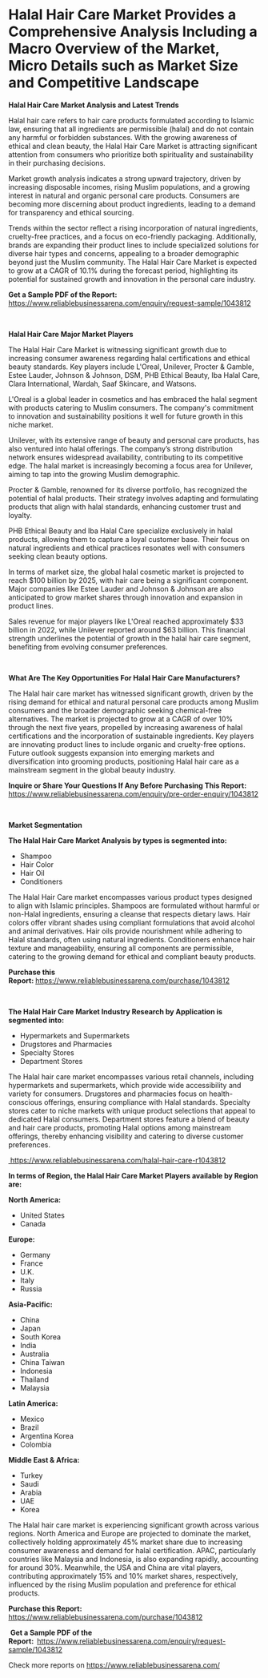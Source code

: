 <p><h1>Halal Hair Care Market Provides a Comprehensive Analysis Including a Macro Overview of the Market, Micro Details such as Market Size and Competitive Landscape</h1></p><p><strong>Halal Hair Care Market Analysis and Latest Trends</strong></p>
<p><p>Halal hair care refers to hair care products formulated according to Islamic law, ensuring that all ingredients are permissible (halal) and do not contain any harmful or forbidden substances. With the growing awareness of ethical and clean beauty, the Halal Hair Care Market is attracting significant attention from consumers who prioritize both spirituality and sustainability in their purchasing decisions.</p><p>Market growth analysis indicates a strong upward trajectory, driven by increasing disposable incomes, rising Muslim populations, and a growing interest in natural and organic personal care products. Consumers are becoming more discerning about product ingredients, leading to a demand for transparency and ethical sourcing. </p><p>Trends within the sector reflect a rising incorporation of natural ingredients, cruelty-free practices, and a focus on eco-friendly packaging. Additionally, brands are expanding their product lines to include specialized solutions for diverse hair types and concerns, appealing to a broader demographic beyond just the Muslim community. The Halal Hair Care Market is expected to grow at a CAGR of 10.1% during the forecast period, highlighting its potential for sustained growth and innovation in the personal care industry.</p></p>
<p><strong>Get a Sample PDF of the Report:&nbsp;</strong> <a href="https://www.reliablebusinessarena.com/enquiry/request-sample/1043812?utm_campaign=2209&utm_medium=2&utm_source=Github&utm_content=ia&utm_term=05042025&utm_id=halal-hair-care">https://www.reliablebusinessarena.com/enquiry/request-sample/1043812</a></p>
<p>&nbsp;</p>
<p><strong>Halal Hair Care Major Market Players</strong></p>
<p><p>The Halal Hair Care Market is witnessing significant growth due to increasing consumer awareness regarding halal certifications and ethical beauty standards. Key players include L'Oreal, Unilever, Procter & Gamble, Estee Lauder, Johnson & Johnson, DSM, PHB Ethical Beauty, Iba Halal Care, Clara International, Wardah, Saaf Skincare, and Watsons.</p><p>L'Oreal is a global leader in cosmetics and has embraced the halal segment with products catering to Muslim consumers. The company's commitment to innovation and sustainability positions it well for future growth in this niche market.</p><p>Unilever, with its extensive range of beauty and personal care products, has also ventured into halal offerings. The company’s strong distribution network ensures widespread availability, contributing to its competitive edge. The halal market is increasingly becoming a focus area for Unilever, aiming to tap into the growing Muslim demographic.</p><p>Procter & Gamble, renowned for its diverse portfolio, has recognized the potential of halal products. Their strategy involves adapting and formulating products that align with halal standards, enhancing customer trust and loyalty.</p><p>PHB Ethical Beauty and Iba Halal Care specialize exclusively in halal products, allowing them to capture a loyal customer base. Their focus on natural ingredients and ethical practices resonates well with consumers seeking clean beauty options.</p><p>In terms of market size, the global halal cosmetic market is projected to reach $100 billion by 2025, with hair care being a significant component. Major companies like Estee Lauder and Johnson & Johnson are also anticipated to grow market shares through innovation and expansion in product lines.</p><p>Sales revenue for major players like L'Oreal reached approximately $33 billion in 2022, while Unilever reported around $63 billion. This financial strength underlines the potential of growth in the halal hair care segment, benefiting from evolving consumer preferences.</p></p>
<p>&nbsp;</p>
<p><strong>What Are The Key Opportunities For Halal Hair Care Manufacturers?</strong></p>
<p><p>The Halal hair care market has witnessed significant growth, driven by the rising demand for ethical and natural personal care products among Muslim consumers and the broader demographic seeking chemical-free alternatives. The market is projected to grow at a CAGR of over 10% through the next five years, propelled by increasing awareness of halal certifications and the incorporation of sustainable ingredients. Key players are innovating product lines to include organic and cruelty-free options. Future outlook suggests expansion into emerging markets and diversification into grooming products, positioning Halal hair care as a mainstream segment in the global beauty industry.</p></p>
<p><strong>Inquire or Share Your Questions If Any Before Purchasing This Report:</strong> <a href="https://www.reliablebusinessarena.com/enquiry/pre-order-enquiry/1043812?utm_campaign=2209&utm_medium=2&utm_source=Github&utm_content=ia&utm_term=05042025&utm_id=halal-hair-care">https://www.reliablebusinessarena.com/enquiry/pre-order-enquiry/1043812</a></p>
<p>&nbsp;</p>
<p><strong>Market Segmentation</strong></p>
<p><strong>The Halal Hair Care Market Analysis by types is segmented into:</strong></p>
<p><ul><li>Shampoo</li><li>Hair Color</li><li>Hair Oil</li><li>Conditioners</li></ul></p>
<p><p>The Halal Hair Care market encompasses various product types designed to align with Islamic principles. Shampoos are formulated without harmful or non-Halal ingredients, ensuring a cleanse that respects dietary laws. Hair colors offer vibrant shades using compliant formulations that avoid alcohol and animal derivatives. Hair oils provide nourishment while adhering to Halal standards, often using natural ingredients. Conditioners enhance hair texture and manageability, ensuring all components are permissible, catering to the growing demand for ethical and compliant beauty products.</p></p>
<p><strong>Purchase this Report:&nbsp;</strong><a href="https://www.reliablebusinessarena.com/purchase/1043812?utm_campaign=2209&utm_medium=2&utm_source=Github&utm_content=ia&utm_term=05042025&utm_id=halal-hair-care">https://www.reliablebusinessarena.com/purchase/1043812</a></p>
<p>&nbsp;</p>
<p><strong>The Halal Hair Care Market Industry Research by Application is segmented into:</strong></p>
<p><ul><li>Hypermarkets and Supermarkets</li><li>Drugstores and Pharmacies</li><li>Specialty Stores</li><li>Department Stores</li></ul></p>
<p><p>The Halal hair care market encompasses various retail channels, including hypermarkets and supermarkets, which provide wide accessibility and variety for consumers. Drugstores and pharmacies focus on health-conscious offerings, ensuring compliance with Halal standards. Specialty stores cater to niche markets with unique product selections that appeal to dedicated Halal consumers. Department stores feature a blend of beauty and hair care products, promoting Halal options among mainstream offerings, thereby enhancing visibility and catering to diverse customer preferences.</p></p>
<p><a href="https://www.reliablebusinessarena.com/halal-hair-care-r1043812?utm_campaign=2209&utm_medium=2&utm_source=Github&utm_content=ia&utm_term=05042025&utm_id=halal-hair-care">&nbsp;https://www.reliablebusinessarena.com/halal-hair-care-r1043812</a></p>
<p><strong>In terms of Region, the Halal Hair Care Market Players available by Region are:</strong></p>
<p>
    <p> <strong> North America: </strong>
        <ul>
            <li>United States</li>
            <li>Canada</li>
        </ul>
        </p> 
    <p> <strong> Europe: </strong>
        <ul>
            <li>Germany</li>
            <li>France</li>
            <li>U.K.</li>
            <li>Italy</li>
            <li>Russia</li>
        </ul>
        </p> 
    <p> <strong> Asia-Pacific: </strong>
        <ul>
            <li>China</li>
            <li>Japan</li>
            <li>South Korea</li>
            <li>India</li>
            <li>Australia</li>
            <li>China Taiwan</li>
            <li>Indonesia</li>
            <li>Thailand</li>
            <li>Malaysia</li>
        </ul>
        </p> 
    <p> <strong> Latin America: </strong>
        <ul>
            <li>Mexico</li>
            <li>Brazil</li>
            <li>Argentina Korea</li>
            <li>Colombia</li>
        </ul>
        </p> 
    <p> <strong> Middle East & Africa: </strong>
        <ul>
            <li>Turkey</li>
            <li>Saudi</li>
            <li>Arabia</li>
            <li>UAE</li>
            <li>Korea</li>
        </ul>
    </p>
    </p>
<p><p>The Halal hair care market is experiencing significant growth across various regions. North America and Europe are projected to dominate the market, collectively holding approximately 45% market share due to increasing consumer awareness and demand for halal certification. APAC, particularly countries like Malaysia and Indonesia, is also expanding rapidly, accounting for around 30%. Meanwhile, the USA and China are vital players, contributing approximately 15% and 10% market shares, respectively, influenced by the rising Muslim population and preference for ethical products.</p></p>
<p><strong>Purchase this Report: </strong><a href="https://www.reliablebusinessarena.com/purchase/1043812?utm_campaign=2209&utm_medium=2&utm_source=Github&utm_content=ia&utm_term=05042025&utm_id=halal-hair-care">https://www.reliablebusinessarena.com/purchase/1043812</a></p>
<p>&nbsp;<strong>Get a Sample PDF of the Report:&nbsp;&nbsp;</strong><a href="https://www.reliablebusinessarena.com/enquiry/request-sample/1043812?utm_campaign=2209&utm_medium=2&utm_source=Github&utm_content=ia&utm_term=05042025&utm_id=halal-hair-care">https://www.reliablebusinessarena.com/enquiry/request-sample/1043812</a></p>
<p><strong></strong></p>
<p>Check more reports on <a href="https://www.reliablebusinessarena.com/?utm_campaign=2209&utm_medium=2&utm_source=Github&utm_content=ia&utm_term=05042025&utm_id=halal-hair-care">https://www.reliablebusinessarena.com/</a></p>